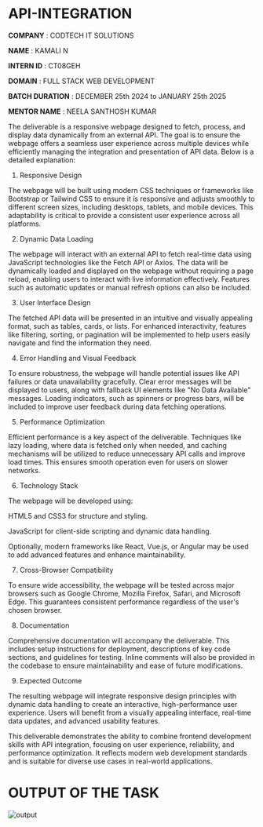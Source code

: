 # API-INTEGRATION

**COMPANY** : CODTECH IT SOLUTIONS

**NAME** :  KAMALI N

**INTERN ID** :  CT08GEH

**DOMAIN** :  FULL STACK WEB DEVELOPMENT

**BATCH DURATION** : DECEMBER 25th 2024 to JANUARY 25th 2025

**MENTOR NAME** : NEELA SANTHOSH KUMAR

The deliverable is a responsive webpage designed to fetch, process, and display data dynamically from an external API. The goal is to ensure the webpage offers a seamless user experience across multiple devices while efficiently managing the integration and presentation of API data. Below is a detailed explanation:

1. Responsive Design

The webpage will be built using modern CSS techniques or frameworks like Bootstrap or Tailwind CSS to ensure it is responsive and adjusts smoothly to different screen sizes, including desktops, tablets, and mobile devices. This adaptability is critical to provide a consistent user experience across all platforms.

2. Dynamic Data Loading

The webpage will interact with an external API to fetch real-time data using JavaScript technologies like the Fetch API or Axios. The data will be dynamically loaded and displayed on the webpage without requiring a page reload, enabling users to interact with live information effectively. Features such as automatic updates or manual refresh options can also be included.

3. User Interface Design

The fetched API data will be presented in an intuitive and visually appealing format, such as tables, cards, or lists. For enhanced interactivity, features like filtering, sorting, or pagination will be implemented to help users easily navigate and find the information they need.

4. Error Handling and Visual Feedback

To ensure robustness, the webpage will handle potential issues like API failures or data unavailability gracefully. Clear error messages will be displayed to users, along with fallback UI elements like "No Data Available" messages. Loading indicators, such as spinners or progress bars, will be included to improve user feedback during data fetching operations.

5. Performance Optimization

Efficient performance is a key aspect of the deliverable. Techniques like lazy loading, where data is fetched only when needed, and caching mechanisms will be utilized to reduce unnecessary API calls and improve load times. This ensures smooth operation even for users on slower networks.

6. Technology Stack

The webpage will be developed using:

HTML5 and CSS3 for structure and styling.

JavaScript for client-side scripting and dynamic data handling.

Optionally, modern frameworks like React, Vue.js, or Angular may be used to add advanced features and enhance maintainability.


7. Cross-Browser Compatibility

To ensure wide accessibility, the webpage will be tested across major browsers such as Google Chrome, Mozilla Firefox, Safari, and Microsoft Edge. This guarantees consistent performance regardless of the user's chosen browser.

8. Documentation

Comprehensive documentation will accompany the deliverable. This includes setup instructions for deployment, descriptions of key code sections, and guidelines for testing. Inline comments will also be provided in the codebase to ensure maintainability and ease of future modifications.

9. Expected Outcome

The resulting webpage will integrate responsive design principles with dynamic data handling to create an interactive, high-performance user experience. Users will benefit from a visually appealing interface, real-time data updates, and advanced usability features.

This deliverable demonstrates the ability to combine frontend development skills with API integration, focusing on user experience, reliability, and performance optimization. It reflects modern web development standards and is suitable for diverse use cases in real-world applications.


# OUTPUT OF THE TASK

![output](https://github.com/user-attachments/assets/38d07a8d-66e6-4f63-875b-951b0ee80ada)

